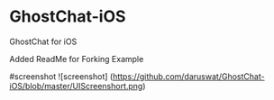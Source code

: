 # GhostChat-iOS
GhostChat for iOS

Added ReadMe for Forking Example

#screenshot
![screenshot] (https://github.com/daruswat/GhostChat-iOS/blob/master/UIScreenshort.png)



